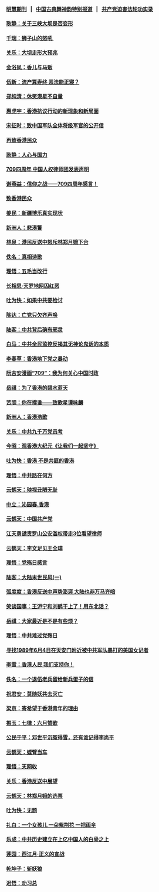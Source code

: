 #### [明慧期刊](https://github.com/gfw-breaker/mh-qikan) &nbsp;&nbsp;|&nbsp;&nbsp; [中国古典舞神韵特别报道](https://github.com/gfw-breaker/mh-news/blob/master/shenyun.md?t=07110235) &nbsp;&nbsp;|&nbsp;&nbsp; [共产党迫害法轮功实录](https://github.com/gfw-breaker/mh-news/blob/master/README.md?t=07110235)  

#### [耿静：关于三峡大坝是否变形](../pages/nsc993/n11375879.md?t=07110235) 

#### [千瑞：狮子山的怒吼 ](../pages/nsc993/n11375644.md?t=07110235) 

#### [关乐：大坝走形大预兆](../pages/nsc993/n11375629.md?t=07110235) 

#### [金浴凤：香儿与马贩](../pages/nsc993/n11375580.md?t=07110235) 

#### [伍新：流产算寿终  恶法能正寝？](../pages/nsc993/n11375581.md?t=07110235) 

#### [郑纯清：休笑港星不自量](../pages/nsc993/n11375555.md?t=07110235) 

#### [惠虎宇：香港抗议行动的新现象和新局面](../pages/nsc993/n11375501.md?t=07110235) 

#### [宋征时：致中国军队全体将级军官的公开信](../pages/nsc993/n11373354.md?t=07110235) 

#### [再致香港民众](../pages/nsc993/n11373870.md?t=07110235) 

#### [耿静：人心与国力](../pages/nsc993/n11373759.md?t=07110235) 

#### [709四周年 中国人权律师团发表声明](../pages/nsc993/n11373565.md?t=07110235) 

#### [谢燕益：信仰之战——709四周年感言！](../pages/nsc993/n11373388.md?t=07110235) 

#### [致香港民众](../pages/nsc993/n11373286.md?t=07110235) 

#### [姜民：新疆博乐真实现状](../pages/nsc993/n11371223.md?t=07110235) 

#### [新洲人：悲港警](../pages/nsc993/n11371174.md?t=07110235) 

#### [林泉：港民反送中怒斥林郑月娥下台](../pages/nsc993/n11370676.md?t=07110235) 

#### [佚名：真相诗歌](../pages/nsc993/n11370666.md?t=07110235) 

#### [理悟：五毛当改行](../pages/nsc993/n11369314.md?t=07110235) 

#### [长相思‧天罗地网囚红恶](../pages/nsc993/n11368444.md?t=07110235) 

#### [吐为快：如果中共要检讨](../pages/nsc993/n11368441.md?t=07110235) 

#### [陈达：亡党只欠齐声唤](../pages/nsc993/n11367838.md?t=07110235) 

#### [陆客：中共背后确有邪灵](../pages/nsc993/n11365263.md?t=07110235) 

#### [白马：中共全民监控反揭其无神论鬼话的本质](../pages/nsc993/n11365236.md?t=07110235) 

#### [李春草：香港地下党之暴动](../pages/nsc993/n11365210.md?t=07110235) 

#### [阮吉安漫画“709”：我为何关心中国时政](../pages/nsc993/n11362127.md?t=07110235) 

#### [岳祺：为了香港的碧水蓝天](../pages/nsc993/n11362627.md?t=07110235) 

#### [苦胆：你在撑谁——致歌星谭咏麟](../pages/nsc993/n11361348.md?t=07110235) 

#### [新洲人：香港浩歌](../pages/nsc993/n11361334.md?t=07110235) 

#### [关乐：中共九千万党员考](../pages/nsc993/n11361304.md?t=07110235) 

#### [今昭：观香港大纪元《让我们一起坚守》](../pages/nsc993/n11361244.md?t=07110235) 

#### [吐为快：香港  不是共匪的香港](../pages/nsc993/n11360918.md?t=07110235) 

#### [理悟：中共路在何方](../pages/nsc993/n11360509.md?t=07110235) 

#### [云鹤天：殃视丑陋无耻](../pages/nsc993/n11358872.md?t=07110235) 

#### [中立：沁园春.香港](../pages/nsc993/n11358843.md?t=07110235) 

#### [云鹤天：中国共产党](../pages/nsc993/n11356465.md?t=07110235) 

#### [江天勇谴责罗山公安滥权带走3位看望律师](../pages/nsc993/n11356042.md?t=07110235) 

#### [云鹤天：李文足见王全璋](../pages/nsc993/n11355225.md?t=07110235) 

#### [理悟：党殇日感言](../pages/nsc993/n11354531.md?t=07110235) 

#### [陆客：大陆末世民风(一)](../pages/nsc993/n11354496.md?t=07110235) 

#### [弧度度：香港反送中声势澎湃 大陆也非万马齐喑](../pages/nsc993/n11352991.md?t=07110235) 

#### [笑谈国事：王沪宁和刘鹤干上了！用东北话？](../pages/nsc993/n11353228.md?t=07110235) 

#### [岳祺：大家最近是不是有些烦？](../pages/nsc993/n11351759.md?t=07110235) 

#### [理悟：中共难过党殇日](../pages/nsc993/n11351696.md?t=07110235) 

#### [寻找1989年6月4日在天安门附近被中共军队暴打的美国女记者](../pages/nsc993/n11349063.md?t=07110235) 

#### [李雪：香港人民  我们支持你！](../pages/nsc993/n11348996.md?t=07110235) 

#### [佚名：一个退伍老兵留给新兵蛋子的信](../pages/nsc993/n11348123.md?t=07110235) 

#### [祝君安：莫随妖共去灭亡](../pages/nsc993/n11346908.md?t=07110235) 

#### [梁京：寄希望于香港青年的理由](../pages/nsc993/n11346646.md?t=07110235) 

#### [振玉：七律：六月赞歌](../pages/nsc993/n11344256.md?t=07110235) 

#### [公民于平：邓世平沉冤得雪，还有谁记得李尚平](../pages/nsc993/n11344145.md?t=07110235) 

#### [云鹤天：螳臂当车](../pages/nsc993/n11343499.md?t=07110235) 

#### [理悟：天网收](../pages/nsc993/n11343389.md?t=07110235) 

#### [关乐：香港反送中展望](../pages/nsc993/n11342228.md?t=07110235) 

#### [云鹤天：林郑月娥的选票](../pages/nsc993/n11342221.md?t=07110235) 

#### [吐为快：无题](../pages/nsc993/n11342213.md?t=07110235) 

#### [礼白：一个女孩儿  一朵紫荆花  一把雨伞](../pages/nsc993/n11342178.md?t=07110235) 

#### [乐成：中共历史建立在上亿中国人的白骨之上](../pages/nsc993/n11341938.md?t=07110235) 

#### [莲园：西江月·正义的宣战](../pages/nsc993/n11341930.md?t=07110235) 

#### [乾坤子：斩妖狼](../pages/nsc993/n11341702.md?t=07110235) 

#### [迟悟：劝习总](../pages/nsc993/n11340730.md?t=07110235) 

